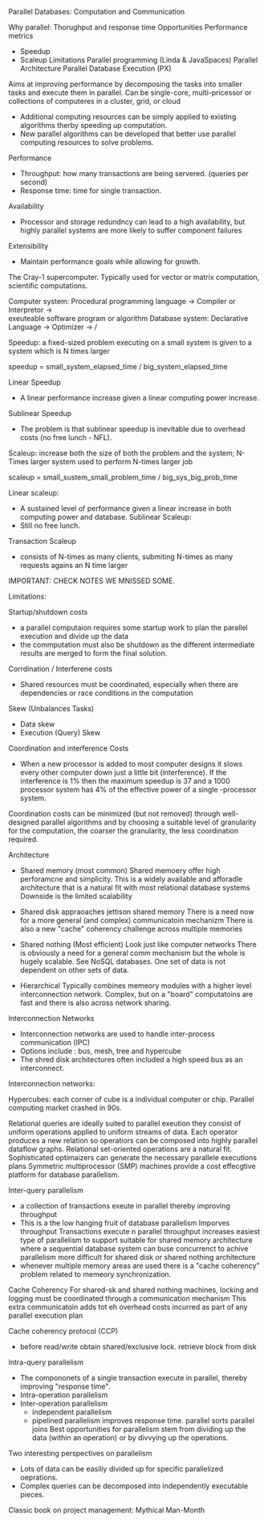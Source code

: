 Parallel Databases: Computation and Communication

Why parallel: Thorughput and response time
Opportunities
Performance metrics
- Speedup
- Scaleup
Limitations
Parallel programming (Linda & JavaSpaces)
Parallel Architecture
Parallel Database Execution (PX)

Aims at improving performance by decomposing the tasks into smaller tasks and execute them in parallel.
Can be single-core, multi-pricessor or collections of computeres in a cluster, grid, or cloud
- Additional computing resources can be simply applied to existing algorithms therby speeding up computation.
- New parallel algorithms can be developed that better use parallel computing resources to solve problems.

Performance
- Throughput: how many transactions are being servered.  (queries per second)
- Response time: time for single transaction.

Availability
- Processor and storage redundncy can lead to a high availability, but highly parallel systems are more likely to suffer component failures

Extensibility
- Maintain performance goals while allowing for growth.

The Cray-1 supercomputer. Typically used for vector or matrix computation, scientific computations.

Computer system: Procedural programming language -> Compiler or Interpretor -> \
                                                                                exeuteable software program or algorithm
Database system: Declarative Language            -> Optimizer               -> /

Speedup: a fixed-sized problem executing on a small system is given to a system which is N times larger

speedup = small_system_elapsed_time / big_system_elapsed_time

Linear Speedup
- A linear performance increase given a linear computing power increase.

Sublinear Speedup
- The problem is that sublinear speedup is inevitable due to overhead costs (no free lunch - NFL).

Scaleup: increase both the size of both the problem and the system; N-Times larger system used to perform N-times larger job

scaleup = small_sustem_small_problem_time / big_sys_big_prob_time

Linear scaleup:
- A sustained level of performance given a linear increase in both computing power and database.
Sublinear Scaleup:
- Still no free lunch.

Transaction Scaleup
- consists of N-times as many clients, submiting N-times as many requests agains an N time larger

IMPORTANT: CHECK NOTES WE MNISSED SOME.

Limitations:

Startup/shutdown costs
- a parallel computaion requires some startup work to plan the parallel execution and divide up the data
- the commputation must also be shutdown as the different intermediate results are merged to form the final solution.

Corrdination / Interferene costs
- Shared resources must be coordinated, especially when there are dependencies or race conditions in the computation

Skew (Unbalances Tasks)
- Data skew
- Execution (Query) Skew

Coordination and interference Costs
- When a new processor is added to most computer designs it slows every other computer down just a little bit (interference).  If the interference is 1% then the maximum speedup is 37 and a 1000 processor system has 4% of the effective power of a single -processor system.

Coordination costs can be minimized (but not removed) through well-designed parallel algorithms and by choosing a suitable level of granularity for the computation, the coarser the granularity, the less coordination required.


Architecture

- Shared memory (most common)
Shared memoery offer high perforamcne and simplicity.
This is a widely available and afforadle architecture that is a natural fit with most relational database systems
Downside is the limited scalability

- Shared disk
appraoaches jettison shared memory
There is a need now for a more general (and complex) communicatoin mechanizm
There is also a new "cache" coherency challenge across multiple memories

- Shared nothing (Most efficient)
Look just like computer networks
There is obviously a need for a general comm mechanism but the whole is hugely scalable.
See NoSQL databases.
One set of data is not dependent on other sets of data.

- Hierarchical
Typically combines memeory modules with a higher level interconnection network.
Complex, but on a "board" computatoins are fast and there is also across network sharing.

Interconnection Networks
- Interconnection networks are used to handle inter-process communication (IPC)
- Options include : bus, mesh, tree and hypercube
- The shred disk architectures often included a high speed bus as an interconnect.

Interconnection networks:

Hypercubes: each corner of cube is a individual computer or chip.
Parallel computing market crashed in 90s.

Relational queries are ideally suited to parallel exeution they consist of uniform operations applied to uniform streams of data.  Each operator produces a new relation so operatiors can be composed into highly parallel dataflow graphs.
Relational set-oriented operations are a natural fit.
Sophisticated optimaizers can generate the necessary parallele executions plans
Symmetric multiprocessor (SMP) machines provide a cost effecgtive platform for database parallelism.

Inter-query parallelism
- a collection of transactions exeute in parallel thereby improving throughput
- This is a the low hanging fruit of database parallelism
Imporves throughput
Transactions execute n parallel
throughput increases
easiest type of parallelism to support
suitable for shared memory architecture where a sequential database system can buse concurrenct to achive parallelism
more difficult for shared disk or shared nothing architecture
- whenever multiple memory areas are used there is a "cache coherency" problem related to memeory synchronization.

Cache Coherency
For shared-sk and shared nothing machines, locking and logging must be coordinated through a communication mechanism
This extra communicatoin adds tot eh overhead costs incurred as part of any parallel execution plan

Cache coherency protocol (CCP)
- before read/write obtain shared/exclusive lock.
retrieve block from disk

Intra-query parallelism
- The compononets of a single transaction execute in parallel,
thereby improving "response time".
- Intra-operation parallelism
- Inter-operation parallelism
  - independent parallelism
  - pipelined parallelism
improves response time.
parallel sorts
parallel joins
Best opportunities for parallelism stem from dividing up the data (within an operation) or by divvying up the operations.

Two interesting perspectives on parallelism
- Lots of data can be easiliy divided up for specific parallelized oeprations.
- Complex queries can be decomposed into independently executable pieces.

Classic book on project management:  Mythical Man-Month
